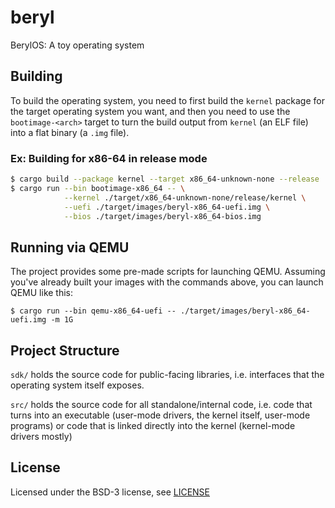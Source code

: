 # beryl
BerylOS: A toy operating system

## Building

To build the operating system, you need to first build the `kernel` package
for the target operating system you want, and then you need to use the 
`bootimage-<arch>` target to turn the build output from `kernel` (an ELF file)
into a flat binary (a `.img` file).

### Ex: Building for x86-64 in release mode

```sh
$ cargo build --package kernel --target x86_64-unknown-none --release
$ cargo run --bin bootimage-x86_64 -- \
            --kernel ./target/x86_64-unknown-none/release/kernel \
            --uefi ./target/images/beryl-x86_64-uefi.img \
            --bios ./target/images/beryl-x86_64-bios.img
```

## Running via QEMU

The project provides some pre-made scripts for launching QEMU. Assuming you've already
built your images with the commands above, you can launch QEMU like this:

```shell
$ cargo run --bin qemu-x86_64-uefi -- ./target/images/beryl-x86_64-uefi.img -m 1G
```

## Project Structure

`sdk/` holds the source code for public-facing libraries, i.e. interfaces that
the operating system itself exposes.

`src/` holds the source code for all standalone/internal code, i.e. code that
turns into an executable (user-mode drivers, the kernel itself, user-mode programs)
or code that is linked directly into the kernel (kernel-mode drivers mostly)

## License

Licensed under the BSD-3 license, see [LICENSE](./LICENSE)
